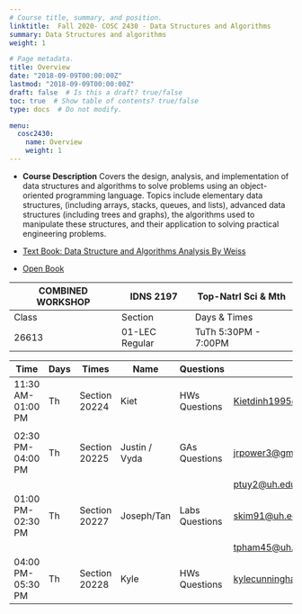 ```yaml
---
# Course title, summary, and position.
linktitle:  Fall 2020- COSC 2430 - Data Structures and Algorithms
summary: Data Structures and algorithms
weight: 1

# Page metadata.
title: Overview
date: "2018-09-09T00:00:00Z"
lastmod: "2018-09-09T00:00:00Z"
draft: false  # Is this a draft? true/false
toc: true  # Show table of contents? true/false
type: docs  # Do not modify.

menu:
  cosc2430:
    name: Overview
    weight: 1
---
```



*  **Course Description** 
 Covers the design, analysis, and implementation of data structures and algorithms to solve problems using an object-oriented programming language. Topics include elementary data structures, (including arrays, stacks, queues, and lists), advanced data structures (including trees and graphs), the algorithms used to manipulate these structures, and their application to solving practical engineering problems.

*  [Text Book: Data Structure and Algorithms Analysis By Weiss](http://www.uoitc.edu.iq/images/documents/informatics-institute/Competitive_exam/DataStructures.pdf)
<!--- <img class="centered" src="{% static 'img/Weiss288.jpg'  %}"> Textbook -->
*  [Open Book](https://open.umn.edu/opentextbooks/textbooks/open-data-structures-an-introduction)


| COMBINED WORKSHOP 	| IDNS 2197      	| Top-Natrl Sci & Mth  	|
|-------------------	|----------------	|----------------------	|
| Class             	| Section        	| Days & Times         	|
| 26613             	| 01-LEC Regular 	| TuTh 5:30PM - 7:00PM 	|


| Time              | Days | Times         | Name          | Questions      | Email                        |
|-------------------|------|---------------|---------------|----------------|------------------------------|
| 11:30 AM-01:00 PM | Th   | Section 20224 | Kiet          | HWs Questions  | Kietdinh1995@gmail.com       |
|                   |      |               |               |                |                              |
| 02:30 PM-04:00 PM | Th   | Section 20225 | Justin / Vyda | GAs Questions  | jrpower3@gmail.com           |
|                   |      |               |               |                | ptuy2@uh.edu                 |
| 01:00 PM-02:30 PM | Th   | Section 20227 | Joseph/Tan    | Labs Questions | skim91@uh.edu                |
|                   |      |               |               |                | tpham45@uh.edu               |
| 04:00 PM-05:30 PM | Th   | Section 20228 | Kyle          | HWs Questions  | kylecunningham9999@gmail.com |